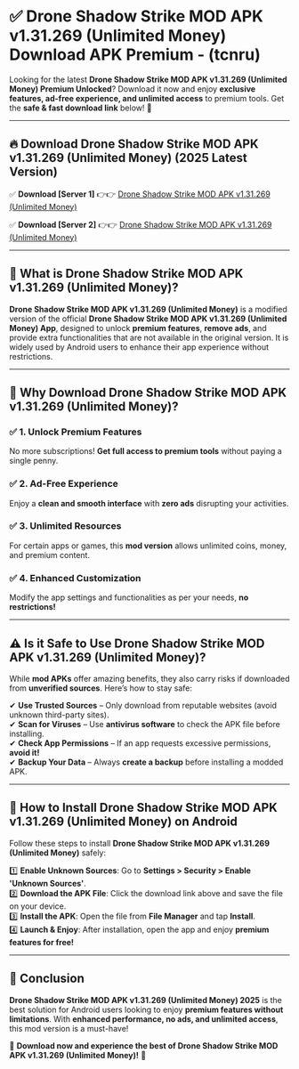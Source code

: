 
# ✅ Drone Shadow Strike MOD APK v1.31.269 (Unlimited Money) Download APK Premium -  (tcnru) 

Looking for the latest **Drone Shadow Strike MOD APK v1.31.269 (Unlimited Money) Premium Unlocked**? Download it now and enjoy **exclusive features, ad-free experience, and unlimited access** to premium tools. Get the **safe & fast download link** below! 🚀

---

## 🔥 Download Drone Shadow Strike MOD APK v1.31.269 (Unlimited Money) (2025 Latest Version)

✅ **Download [Server 1]** 👉👉 [Drone Shadow Strike MOD APK v1.31.269 (Unlimited Money) ](https://apkcomod.com?title=Drone_Shadow_Strike_MOD_APK_v1.31.269_(Unlimited_Money))  

✅ **Download [Server 2]** 👉👉 [Drone Shadow Strike MOD APK v1.31.269 (Unlimited Money) ](https://apkcomod.com?title=Drone_Shadow_Strike_MOD_APK_v1.31.269_(Unlimited_Money))  


---

## 📌 What is Drone Shadow Strike MOD APK v1.31.269 (Unlimited Money)?

**Drone Shadow Strike MOD APK v1.31.269 (Unlimited Money)** is a modified version of the official **Drone Shadow Strike MOD APK v1.31.269 (Unlimited Money) App**, designed to unlock **premium features**, **remove ads**, and provide extra functionalities that are not available in the original version. It is widely used by Android users to enhance their app experience without restrictions.

---

## 🌟 Why Download Drone Shadow Strike MOD APK v1.31.269 (Unlimited Money)?

### ✅ 1. Unlock Premium Features
No more subscriptions! **Get full access to premium tools** without paying a single penny.

### ✅ 2. Ad-Free Experience
Enjoy a **clean and smooth interface** with **zero ads** disrupting your activities.

### ✅ 3. Unlimited Resources
For certain apps or games, this **mod version** allows unlimited coins, money, and premium content.

### ✅ 4. Enhanced Customization
Modify the app settings and functionalities as per your needs, **no restrictions!**

---

## ⚠️ Is it Safe to Use Drone Shadow Strike MOD APK v1.31.269 (Unlimited Money)?

While **mod APKs** offer amazing benefits, they also carry risks if downloaded from **unverified sources**. Here’s how to stay safe:

✔ **Use Trusted Sources** – Only download from reputable websites (avoid unknown third-party sites).  
✔ **Scan for Viruses** – Use **antivirus software** to check the APK file before installing.  
✔ **Check App Permissions** – If an app requests excessive permissions, **avoid it!**  
✔ **Backup Your Data** – Always **create a backup** before installing a modded APK.

---

## 📲 How to Install Drone Shadow Strike MOD APK v1.31.269 (Unlimited Money) on Android

Follow these steps to install **Drone Shadow Strike MOD APK v1.31.269 (Unlimited Money)** safely:

1️⃣ **Enable Unknown Sources**: Go to **Settings > Security > Enable 'Unknown Sources'**.  
2️⃣ **Download the APK File**: Click the download link above and save the file on your device.  
3️⃣ **Install the APK**: Open the file from **File Manager** and tap **Install**.  
4️⃣ **Launch & Enjoy**: After installation, open the app and enjoy **premium features for free!**

---

## 🚀 Conclusion

**Drone Shadow Strike MOD APK v1.31.269 (Unlimited Money) 2025** is the best solution for Android users looking to enjoy **premium features without limitations**. With **enhanced performance, no ads, and unlimited access**, this mod version is a must-have!

🔻 **Download now and experience the best of Drone Shadow Strike MOD APK v1.31.269 (Unlimited Money)!** 🔻

